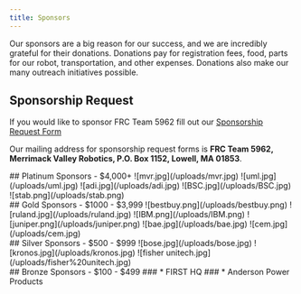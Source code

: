 ```yaml
---
title: Sponsors
---
```


Our sponsors are a big reason for our success, and we are incredibly grateful for their donations. Donations pay for registration fees, food, parts for our robot, transportation, and other expenses. Donations also make our many outreach initiatives possible.

## Sponsorship Request
If you would like to sponsor FRC Team 5962 fill out our [Sponsorship Request Form](https://drive.google.com/file/d/1cbe8bZwyNJ8WoEUp1mdeV8005pS-tHRw/view?usp=sharing)

Our mailing address for sponsorship request forms is **FRC Team 5962, Merrimack Valley Robotics, P.O. Box 1152, Lowell, MA 01853**.
<div class="divider"></div>
## Platinum Sponsors - $4,000+
![mvr.jpg](/uploads/mvr.jpg)
![uml.jpg](/uploads/uml.jpg)
![adi.jpg](/uploads/adi.jpg)
![BSC.jpg](/uploads/BSC.jpg)
![stab.png](/uploads/stab.png)
<div class="divider"></div>
## Gold Sponsors - $1000 - $3,999
![bestbuy.png](/uploads/bestbuy.png)
![ruland.jpg](/uploads/ruland.jpg)
![IBM.png](/uploads/IBM.png)
![juniper.png](/uploads/juniper.png)
![bae.jpg](/uploads/bae.jpg)
![cem.jpg](/uploads/cem.jpg)
<div class="divider"></div>
## Silver Sponsors - $500 - $999
![bose.jpg](/uploads/bose.jpg)
![kronos.jpg](/uploads/kronos.jpg)
![fisher unitech.jpg](/uploads/fisher%20unitech.jpg)  
<div class="divider"></div>
## Bronze Sponsors - $100 - $499
### * FIRST HQ
### * Anderson Power Products